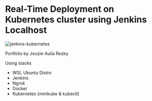 # Real-Time Deployment on Kubernetes cluster using Jenkins Localhost
![jenkins-kubernetes](https://github.com/user-attachments/assets/4d68c1b4-b72c-43f2-ad22-c6dda862d31b)

Portfolio by Jouzie Aulia Rezky

Using stacks
- WSL Ubuntu Distro
- Jenkins
- Ngrok
- Docker
- Kubernetes (minikube & kubectl)
